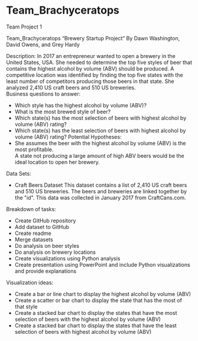 # Team_Brachyceratops
Team Project 1

Team_Brachyceratops “Brewery Startup Project”
By Dawn Washington, David Owens, and Grey Hardy


Description:  In 2017 an entrepreneur wanted to open a brewery in the United States, USA.  She needed to determine the top five styles of beer that contains the highest alcohol by volume (ABV) should be produced.  A competitive location was identified by finding the top five states with the least number of competitors producing those beers in that state.  She analyzed 2,410 US craft beers and 510 US breweries.  
Business questions to answer:
-	Which style has the highest alcohol by volume (ABV)?  
-	What is the most brewed style of beer? 
-	Which state(s) has the most selection of beers with highest alcohol by volume (ABV) rating?
-	Which state(s) has the least selection of beers with highest alcohol by volume (ABV) rating?
Potential Hypotheses:
-	She assumes the beer with the highest alcohol by volume (ABV) is the most profitable.  
A state not producing a large amount of high ABV beers would be the ideal location to open her brewery.

Data Sets:  
-	Craft Beers Dataset  This dataset contains a list of 2,410 US craft beers and 510 US breweries. The beers and breweries are linked together by the "id". This data was collected in January 2017 from CraftCans.com. 

Breakdown of tasks:
-	Create GitHub repository
-	Add dataset to GitHub
-	Create readme
-	Merge datasets
-	Do analysis on beer styles
-	Do analysis on brewery locations
-	Create visualizations using Python analysis 
-	Create presentation using PowerPoint and include Python visualizations and provide explanations

Visualization ideas:
-	Create a bar or line chart to display the highest alcohol by volume (ABV)
-	Create a scatter or bar chart to display the state that has the most of that style
-	Create a stacked bar chart to display the states that have the most selection of beers with the highest alcohol by volume (ABV)
-	Create a stacked bar chart to display the states that have the least selection of beers with highest alcohol by volume (ABV) 


